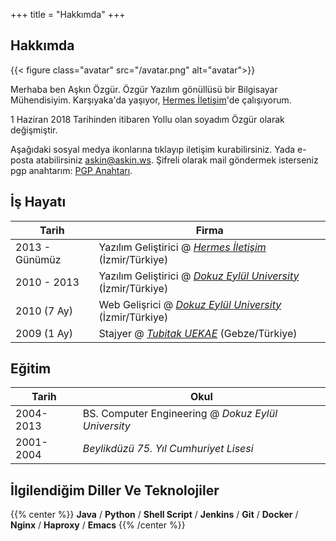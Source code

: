 +++
title = "Hakkımda"
+++

## Hakkımda

{{< figure class="avatar" src="/avatar.png" alt="avatar">}}

Merhaba ben Aşkın Özgür. Özgür Yazılım gönüllüsü bir Bilgisayar Mühendisiyim. Karşıyaka'da yaşıyor, [Hermes İletişim](http://www.hermesiletisim.net "Hermes İletişim")'de çalışıyorum.

1 Haziran 2018 Tarihinden itibaren Yollu olan soyadım Özgür olarak değişmiştir.

Aşağıdaki sosyal medya ikonlarına tıklayıp iletişim kurabilirsiniz.
Yada e-posta atabilirsiniz askin@askin.ws.
Şifreli olarak mail göndermek isterseniz pgp anahtarım: [PGP Anahtarı](/askin_askin_ws.asc "PGP Ahahtari"). 

## İş Hayatı

Tarih          | Firma
---------------|----------------------------------------------------------------------------------------
2013 - Günümüz | Yazılım Geliştirici @ *[Hermes İletişim](http://www.hermesiletisim.net)* (İzmir/Türkiye)
2010 - 2013    | Yazılım Geliştirici @ *[Dokuz Eylül University](http://www.deu.edu.tr)* (İzmir/Türkiye)
2010 (7 Ay)    | Web Gelişrici @ *[Dokuz Eylül University](http://www.deu.edu.tr)* (İzmir/Türkiye)
2009 (1 Ay)    | Stajyer @ *[Tubitak UEKAE](http://www.uekae.tubitak.gov.tr/)* (Gebze/Türkiye)


## Eğitim

Tarih     | Okul
----------|---------------------------------------------------
2004-2013 | BS. Computer Engineering @ *Dokuz Eylül University*
2001-2004 | *Beylikdüzü 75. Yıl Cumhuriyet Lisesi*

## İlgilendiğim Diller Ve Teknolojiler

{{% center %}}
**Java** / **Python** / **Shell Script** / **Jenkins** / **Git** / **Docker** / **Nginx** / **Haproxy** / **Emacs**
{{% /center %}}
